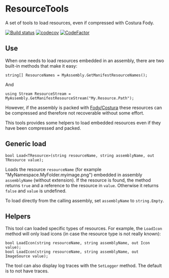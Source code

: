# ResourceTools
A set of tools to load resources, even if compressed with Costura Fody.

[![Build status](https://ci.appveyor.com/api/projects/status/9ppi48xqfttu9ey1?svg=true)](https://ci.appveyor.com/project/dlebansais/resourcetools) [![codecov](https://codecov.io/gh/dlebansais/ResourceTools/branch/master/graph/badge.svg?token=O44VPQYRE7)](https://codecov.io/gh/dlebansais/ResourceTools) [![CodeFactor](https://www.codefactor.io/repository/github/dlebansais/resourcetools/badge)](https://www.codefactor.io/repository/github/dlebansais/resourcetools)

## Use

When one needs to load resources embedded in an assembly, there are two built-in methods that make it easy:

    string[] ResourceNames = MyAssembly.GetManifestResourceNames();

And

    using Stream ResourceStream = MyAssembly.GetManifestResourceStream("My.Resource.Path");

However, if the assembly is packed with [Fody/Costura](https://github.com/Fody/Costura) these resources can be compressed and therefore not recoverable without some effort.

This tools provides some helpers to load embedded resources even if they have been compressed and packed.

## Generic load

	bool Load<TResource>(string resourceName, string assemblyName, out TResource value);

Loads the resource `resourceName` (for example "MyNamespace.MyFolder.myimage.png") embedded in assembly `assemblyName` (without extension). If the resource is found, the method returns `true` and a reference to the resource in `value`. Otherwise it returns `false` and `value` is undefined.

To load directly from the calling assembly, set `assemblyName` to `string.Empty`.

## Helpers

This tool can loaded specific types of resources. For example, the `LoadIcon` method will only load icons (in case the resource type is not really known):

	bool LoadIcon(string resourceName, string assemblyName, out Icon value);
	bool LoadIcon(string resourceName, string assemblyName, out ImageSource value);

The tool can also display log traces with the `SetLogger` method. The default is to not have traces.  